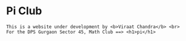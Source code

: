 # Pi Club
    This is a website under development by <b>Viraat Chandra</b> <br>
    For the DPS Gurgaon Sector 45, Math Club ==> <h1>pi</h1>